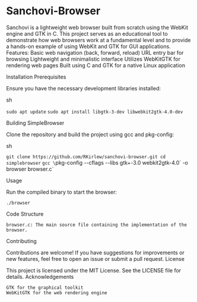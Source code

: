 # Sanchovi-Browser
Sanchovi is a lightweight web browser built from scratch using the WebKit engine and GTK in C. This project serves as an educational tool to demonstrate how web browsers work at a fundamental level and to provide a hands-on example of using WebKit and GTK for GUI applications.
Features:
   Basic web navigation (back, forward, reload)
    URL entry bar for browsing
    Lightweight and minimalistic interface
    Utilizes WebKitGTK for rendering web pages
    Built using C and GTK for a native Linux application

Installation
Prerequisites

Ensure you have the necessary development libraries installed:

sh

`sudo apt update`
`sudo apt install libgtk-3-dev libwebkit2gtk-4.0-dev`

Building SimpleBrowser

Clone the repository and build the project using gcc and pkg-config:

sh

`git clone https://github.com/RKirlew/sanchovi-browser.git
cd simplebrowser`
`gcc \`pkg-config --cflags --libs gtk+-3.0 webkit2gtk-4.0\` -o browser browser.c`

Usage

Run the compiled binary to start the browser:


`./browser`

Code Structure

    browser.c: The main source file containing the implementation of the browser.

Contributing

Contributions are welcome! If you have suggestions for improvements or new features, feel free to open an issue or submit a pull request.
License

This project is licensed under the MIT License. See the LICENSE file for details.
Acknowledgements

    GTK for the graphical toolkit
    WebKitGTK for the web rendering engine
